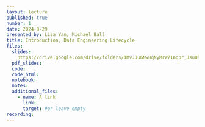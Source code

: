 ```yaml
---
layout: lecture
published: true
number: 1
date: 2024-8-29
presented_by: Lisa Yan, Michael Ball
title: Introduction, Data Engineering Lifecycle
files:
  slides:
    https://drive.google.com/drive/folders/1MvJJuGNw8qNyMrW71nqpr_JXuDhVRjus?usp=sharing
  pdf_slides:
  code:
  code_html:
  notebook:
  notes:
  additional_files:
    - name: A link
      link:
      target: #or leave empty
recording:
---
```

